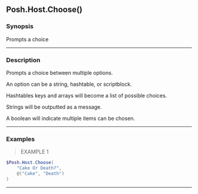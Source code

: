Posh.Host.Choose()
------------------

### Synopsis
Prompts a choice

---

### Description

Prompts a choice between multiple options.

An option can be a string, hashtable, or scriptblock.

Hashtables keys and arrays will become a list of possible choices.

Strings will be outputted as a message.

A boolean will indicate multiple items can be chosen.

---

### Examples
> EXAMPLE 1

```PowerShell
$Posh.Host.Choose(
    "Cake Or Death?", 
    @("Cake", "Death")
)
```

---
